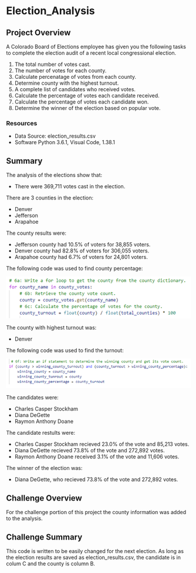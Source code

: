 # Election_Analysis

## Project Overview

A Colorado Board of Elections employee has given you the following tasks to complete the election audit of a recent local congressional election.
1. The total number of votes cast.
2. The number of votes for each county.
3. Calculate percenatage of votes from each county.
4. Determine county with the highest turnout.
5. A complete list of candidates who received votes.
6. Calculate the percentage of votes each candidate received.
7. Calculate the percentage of votes each candidate won.
8. Determine the winner of the election based on popular vote.

### Resources
- Data Source: election_results.csv
- Software Python 3.6.1, Visual Code, 1.38.1

## Summary
The analysis of the elections show that:
  - There were 369,711 votes cast in the election.

There are 3 counties in the election:
  - Denver
  - Jefferson
  - Arapahoe
  
The county results were:
  - Jefferson county had 10.5% of voters for 38,855 voters.
  - Denver county had 82.8% of voters for 306,055 voters.
  - Arapahoe county had 6.7% of voters for 24,801 voters.

The following code was used to find county percentage:

![Get_Votes_Calculate_Percentage](https://github.com/joeapodaca/Election_Analysis/blob/main/Resources/Get_Votes_Calculate_Percentage.PNG)
  
The county with highest turnout was:
 - Denver

The following code was used to find the turnout:

![Determine_Winning_County](https://github.com/joeapodaca/Election_Analysis/blob/main/Resources/Determine_Winning_County.PNG)

The candidates were:
  - Charles Casper Stockham
  - Diana DeGette
  - Raymon Anthony Doane
  
 The candidate restults were:
  - Charles Casper Stockham recieved 23.0% of the vote and 85,213 votes.
  - Diana DeGette recieved 73.8% of the vote and 272,892 votes.
  - Raymon Anthony Doane received 3.1% of the vote and 11,606 votes.
  
 The winner of the election was:
 - Diana DeGette, who recieved 73.8% of the vote and 272,892 votes.
 
 ## Challenge Overview
 
 For the challenge portion of this project the county information was added to the analysis.
 
 ## Challenge Summary
 
 This code is written to be easily changed for the next election.  As long as the election results are saved as election_results.csv, the candidate is in colum C and     the county is column B.
